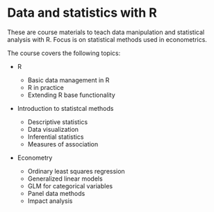 # Data and statistics with R

These are course materials to teach data manipulation and statistical analysis with R. Focus is on statistical methods used in econometrics. 

The course covers the following topics:

- R 
  - Basic data management in R
  - R in practice
  - Extending R base functionality

- Introduction to statistcal methods
  - Descriptive statistics
  - Data visualization
  - Inferential statistics
  - Measures of association

- Econometry
  - Ordinary least squares regression
  - Generalized linear models
  - GLM for categorical variables
  - Panel data methods
  - Impact analysis
